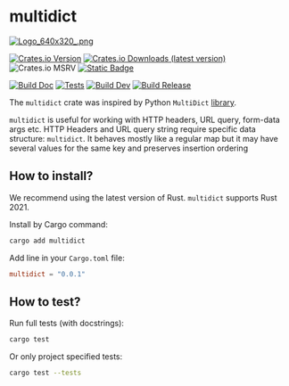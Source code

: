 # multidict

[![Logo_640x320_.png](https://s.vyjava.xyz/files/2025/01-January/09/49828baf/Logo_640x320_.png)](https://vyjava.xyz/dashboard/image/49828baf-f890-47a8-b7c3-99179c855004)

[![Crates.io Version](https://img.shields.io/crates/v/multidict?label=Version&style=flat&color=green)](https://crates.io/crates/multidict)
[![Crates.io Downloads (latest version)](https://img.shields.io/crates/dv/multidict?style=flat&label=Downloads&color=blue)](https://crates.io/crates/multidict)
![Crates.io MSRV](https://img.shields.io/crates/msrv/multidict?label=cargo)
[![Static Badge](https://img.shields.io/badge/docs-docs.rs-green?label=Documentation&labelColor=gray)](https://docs.rs/multidict/)


[![Build Doc](https://github.com/Red-Panda-Dev/multidict/actions/workflows/build_doc.yml/badge.svg?branch=master)](https://github.com/Red-Panda-Dev/multidict/actions/workflows/build_doc.yml)
[![Tests](https://github.com/Red-Panda-Dev/multidict/actions/workflows/test.yml/badge.svg?branch=master)](https://github.com/Red-Panda-Dev/multidict/actions/workflows/test.yml)
[![Build Dev](https://github.com/Red-Panda-Dev/multidict/actions/workflows/build_dev.yml/badge.svg?branch=master)](https://github.com/Red-Panda-Dev/multidict/actions/workflows/build_dev.yml)
[![Build Release](https://github.com/Red-Panda-Dev/multidict/actions/workflows/build_release.yml/badge.svg?branch=master)](https://github.com/Red-Panda-Dev/multidict/actions/workflows/build_release.yml)

The `multidict` crate was inspired by Python `MultiDict` [library](https://multidict.aio-libs.org/en/stable/).

`multidict` is useful for working with HTTP headers, URL query, form-data args etc.
HTTP Headers and URL query string require specific data structure: `multidict`.
It behaves mostly like a regular map but it may have several values for the same key and preserves insertion ordering

## How to install?

We recommend using the latest version of Rust. `multidict` supports Rust 2021.

Install by Cargo command:
```bash
cargo add multidict
```

Add line in your `Cargo.toml` file:
```toml
multidict = "0.0.1"
```

## How to test?

Run full tests (with docstrings):
```bash
cargo test
```
Or only project specified tests:
 ```bash
 cargo test --tests
 ```
